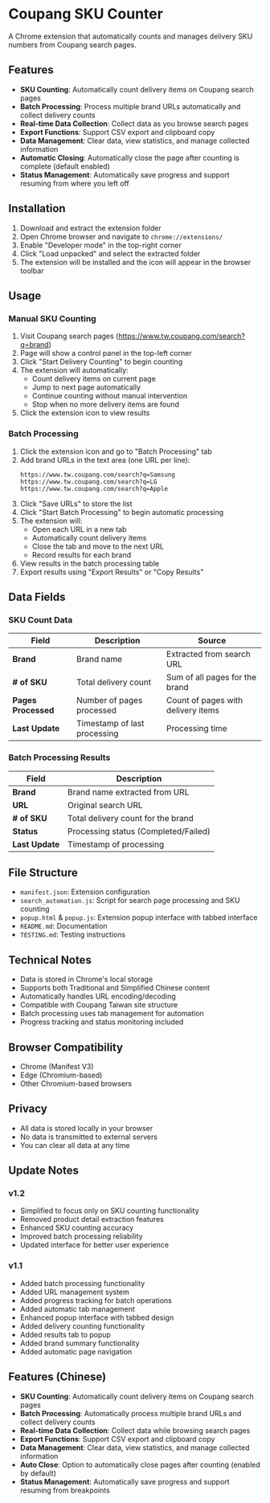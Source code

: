 # Coupang SKU Counter

A Chrome extension that automatically counts and manages delivery SKU numbers from Coupang search pages.

## Features

- **SKU Counting**: Automatically count delivery items on Coupang search pages
- **Batch Processing**: Process multiple brand URLs automatically and collect delivery counts
- **Real-time Data Collection**: Collect data as you browse search pages
- **Export Functions**: Support CSV export and clipboard copy
- **Data Management**: Clear data, view statistics, and manage collected information
- **Automatic Closing**: Automatically close the page after counting is complete (default enabled)
- **Status Management**: Automatically save progress and support resuming from where you left off

## Installation

1. Download and extract the extension folder
2. Open Chrome browser and navigate to `chrome://extensions/`
3. Enable "Developer mode" in the top-right corner
4. Click "Load unpacked" and select the extracted folder
5. The extension will be installed and the icon will appear in the browser toolbar

## Usage

### Manual SKU Counting
1. Visit Coupang search pages (https://www.tw.coupang.com/search?q=brand)
2. Page will show a control panel in the top-left corner
3. Click "Start Delivery Counting" to begin counting
4. The extension will automatically:
   - Count delivery items on current page
   - Jump to next page automatically
   - Continue counting without manual intervention
   - Stop when no more delivery items are found
5. Click the extension icon to view results

### Batch Processing
1. Click the extension icon and go to "Batch Processing" tab
2. Add brand URLs in the text area (one URL per line):
   ```
   https://www.tw.coupang.com/search?q=Samsung
   https://www.tw.coupang.com/search?q=LG
   https://www.tw.coupang.com/search?q=Apple
   ```
3. Click "Save URLs" to store the list
4. Click "Start Batch Processing" to begin automatic processing
5. The extension will:
   - Open each URL in a new tab
   - Automatically count delivery items
   - Close the tab and move to the next URL
   - Record results for each brand
6. View results in the batch processing table
7. Export results using "Export Results" or "Copy Results"

## Data Fields

### SKU Count Data
| Field | Description | Source |
|-------|-------------|---------|
| **Brand** | Brand name | Extracted from search URL |
| **# of SKU** | Total delivery count | Sum of all pages for the brand |
| **Pages Processed** | Number of pages processed | Count of pages with delivery items |
| **Last Update** | Timestamp of last processing | Processing time |

### Batch Processing Results
| Field | Description |
|-------|-------------|
| **Brand** | Brand name extracted from URL |
| **URL** | Original search URL |
| **# of SKU** | Total delivery count for the brand |
| **Status** | Processing status (Completed/Failed) |
| **Last Update** | Timestamp of processing |

## File Structure

- `manifest.json`: Extension configuration
- `search_automation.js`: Script for search page processing and SKU counting
- `popup.html` & `popup.js`: Extension popup interface with tabbed interface
- `README.md`: Documentation
- `TESTING.md`: Testing instructions

## Technical Notes

- Data is stored in Chrome's local storage
- Supports both Traditional and Simplified Chinese content
- Automatically handles URL encoding/decoding
- Compatible with Coupang Taiwan site structure
- Batch processing uses tab management for automation
- Progress tracking and status monitoring included

## Browser Compatibility

- Chrome (Manifest V3)
- Edge (Chromium-based)
- Other Chromium-based browsers

## Privacy

- All data is stored locally in your browser
- No data is transmitted to external servers
- You can clear all data at any time 

## Update Notes

### v1.2
- Simplified to focus only on SKU counting functionality
- Removed product detail extraction features
- Enhanced SKU counting accuracy
- Improved batch processing reliability
- Updated interface for better user experience

### v1.1
- Added batch processing functionality
- Added URL management system
- Added progress tracking for batch operations
- Added automatic tab management
- Enhanced popup interface with tabbed design
- Added delivery counting functionality
- Added results tab to popup
- Added brand summary functionality
- Added automatic page navigation 

## Features (Chinese)

- **SKU Counting**: Automatically count delivery items on Coupang search pages
- **Batch Processing**: Automatically process multiple brand URLs and collect delivery counts
- **Real-time Data Collection**: Collect data while browsing search pages
- **Export Functions**: Support CSV export and clipboard copy
- **Data Management**: Clear data, view statistics, and manage collected information
- **Auto Close**: Option to automatically close pages after counting (enabled by default)
- **Status Management**: Automatically save progress and support resuming from breakpoints 